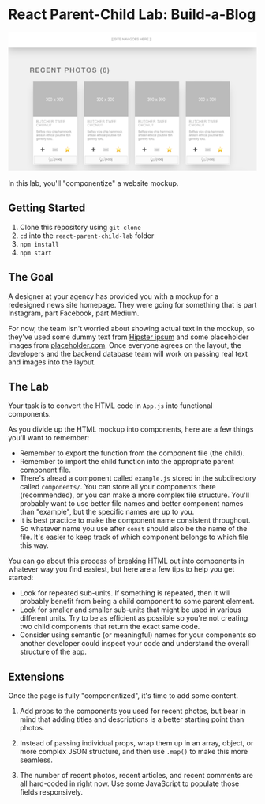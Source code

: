 # React Parent-Child Lab: Build-a-Blog

![Build a Blog Preview](./build-a-blogpreview.png)

In this lab, you'll "componentize" a website mockup.

## Getting Started

1. Clone this repository using `git clone`
2. `cd` into the `react-parent-child-lab` folder
3. `npm install`
4. `npm start`

## The Goal

A designer at your agency has provided you with a mockup for a redesigned news site homepage. They were going for something that is part Instagram, part Facebook, part Medium.

For now, the team isn't worried about showing actual text in the mockup, so they've used some dummy text from [Hipster ipsum](https://hipsum.co/) and some placeholder images from [placeholder.com](https://placeholder.com/). Once everyone agrees on the layout, the developers and the backend database team will work on passing real text and images into the layout.

## The Lab

Your task is to convert the HTML code in `App.js` into functional components.

As you divide up the HTML mockup into components, here are a few things you'll want to remember:

- Remember to export the function from the component file (the child).
- Remember to import the child function into the appropriate parent component file.
- There's alread a component called `example.js` stored in the subdirectory called `components/`. You can store all your components there (recommended), or you can make a more complex file structure. You'll probably want to use better file names and better component names than "example", but the specific names are up to you.
- It is best practice to make the component name consistent throughout. So whatever name you use after `const` should also be the name of the file. It's easier to keep track of which component belongs to which file this way.

You can go about this process of breaking HTML out into components in whatever way you find easiest, but here are a few tips to help you get started:

- Look for repeated sub-units. If something is repeated, then it will probably benefit from being a child component to some parent element.
- Look for smaller and smaller sub-units that might be used in various different units. Try to be as efficient as possible so you're not creating two child components that return the exact same code.
- Consider using semantic (or meaningful) names for your components so another developer could inspect your code and understand the overall structure of the app.

## Extensions

Once the page is fully "componentized", it's time to add some content.

1. Add props to the components you used for recent photos, but bear in mind that adding titles and descriptions is a better starting point than photos.

2. Instead of passing individual props, wrap them up in an array, object, or more complex JSON structure, and then use `.map()` to make this more seamless.

3. The number of recent photos, recent articles, and recent comments are all hard-coded in right now. Use some JavaScript to populate those fields responsively. 
